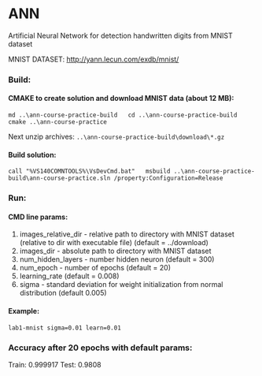 # ANN
Artificial Neural Network for detection handwritten digits from MNIST dataset

MNIST DATASET: http://yann.lecun.com/exdb/mnist/

### Build:

#### CMAKE to create solution and download MNIST data (about 12 MB):

`md ..\ann-course-practice-build  
cd ..\ann-course-practice-build  
cmake ..\ann-course-practice`

Next unzip archives: `..\ann-course-practice-build\download\*.gz`

#### Build solution:

`call "%VS140COMNTOOLS%\VsDevCmd.bat"  
msbuild ..\ann-course-practice-build\ann-course-practice.sln /property:Configuration=Release`

### Run:

#### CMD line params:
1. images_relative_dir - relative path to directory with MNIST dataset (relative to dir with executable file) (default = ../download)
2. images_dir - absolute path to directory with MNIST dataset
3. num_hidden_layers - number hidden neuron (default = 300)
4. num_epoch - number of epochs (default = 20)
5. learning_rate (default = 0.008)
6. sigma - standard deviation for weight initialization from normal distribution (default 0.005)

#### Example:
`lab1-mnist sigma=0.01 learn=0.01`

### Accuracy after 20 epochs with default params:  
Train: 0.999917
Test: 0.9808